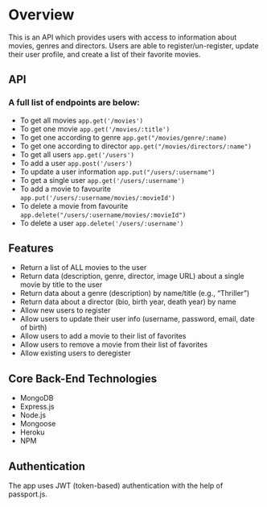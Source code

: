 

# Overview

This is an API which provides users with access to information about movies, genres and directors. Users are able to register/un-register, update their user profile, and create a list of their favorite movies.

## API

### A full list of endpoints are below:
- To get all movies `app.get('/movies')`
- To get one movie `app.get('/movies/:title')`
- To get one according to genre `app.get("/movies/genre/:name)`
- To get one according to director `app.get("/movies/directors/:name")`
- To get all users `app.get('/users')`
- To add a user `app.post('/users')`
- To update a user information `app.put("/users/:username")`
- To get a single user `app.get('/users/:username')`
- To add a movie to favourite `app.put('/users/:username/movies/:movieId')`
- To delete a movie from favourite `app.delete("/users/:username/movies/:movieId")`
- To delete a user `app.delete('/users/:username')`

## Features

- Return a list of ALL movies to the user
- Return data (description, genre, director, image URL) about a single movie by title to the user
- Return data about a genre (description) by name/title (e.g., “Thriller”)
- Return data about a director (bio, birth year, death year) by name
- Allow new users to register
- Allow users to update their user info (username, password, email, date of birth)
- Allow users to add a movie to their list of favorites
- Allow users to remove a movie from their list of favorites
- Allow existing users to deregister

## Core Back-End Technologies

- MongoDB
- Express.js
- Node.js
- Mongoose
- Heroku
- NPM

## Authentication

The app uses JWT (token-based) authentication with the help of passport.js.
